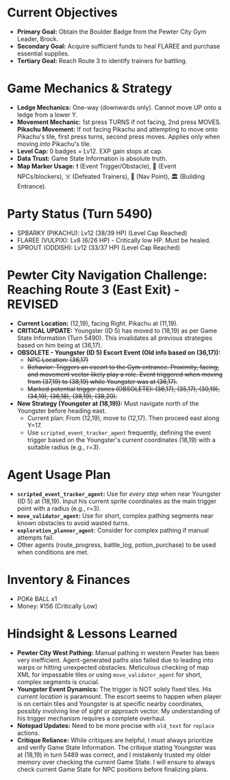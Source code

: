 # Current Objectives
*   **Primary Goal:** Obtain the Boulder Badge from the Pewter City Gym Leader, Brock.
*   **Secondary Goal:** Acquire sufficient funds to heal FLAREE and purchase essential supplies.
*   **Tertiary Goal:** Reach Route 3 to identify trainers for battling.

# Game Mechanics & Strategy
*   **Ledge Mechanics:** One-way (downwards only). Cannot move UP onto a ledge from a lower Y.
*   **Movement Mechanic:** 1st press TURNS if not facing, 2nd press MOVES. **Pikachu Movement:** If not facing Pikachu and attempting to move onto Pikachu's tile, first press turns, second press moves. Applies only when moving *into* Pikachu's tile.
*   **Level Cap:** 0 badges = Lv12. EXP gain stops at cap.
*   **Data Trust:** Game State Information is absolute truth.
*   **Map Marker Usage:** ❗ (Event Trigger/Obstacle), 💁 (Event NPCs/blockers), ☠️ (Defeated Trainers), 📍 (Nav Point), 🏛️ (Building Entrance).

# Party Status (Turn 5490)
*   SPBARKY (PIKACHU): Lv12 (38/39 HP) (Level Cap Reached)
*   FLAREE (VULPIX): Lv8 (6/26 HP) - Critically low HP. Must be healed.
*   SPROUT (ODDISH): Lv12 (33/37 HP) (Level Cap Reached)

# Pewter City Navigation Challenge: Reaching Route 3 (East Exit) - REVISED
*   **Current Location:** (12,19), facing Right. Pikachu at (11,19).
*   **CRITICAL UPDATE:** Youngster (ID 5) has moved to (18,19) as per Game State Information (Turn 5490). This invalidates all previous strategies based on him being at (36,17).
*   **OBSOLETE - Youngster (ID 5) Escort Event (Old info based on (36,17)):**
    *   ~~NPC Location: (36,17)~~
    *   ~~Behavior: Triggers an escort to the Gym entrance. Proximity, facing, and movement vector likely play a role. Event triggered when moving from (37,19) to (38,19) while Youngster was at (36,17).~~
    *   ~~Marked potential trigger zones (OBSOLETE): (36,17), (35,17), (30,19), (34,19), (36,18), (38,19), (38,20).~~
*   **New Strategy (Youngster at (18,19)):** Must navigate north of the Youngster before heading east.
    *   Current plan: From (12,19), move to (12,17). Then proceed east along Y=17.
    *   Use `scripted_event_tracker_agent` frequently, defining the event trigger based on the Youngster's *current* coordinates (18,19) with a suitable radius (e.g., r=3).

# Agent Usage Plan
*   **`scripted_event_tracker_agent`:** Use for *every step* when near Youngster (ID 5) at (18,19). Input his current sprite coordinates as the main trigger point with a radius (e.g., r=3).
*   **`move_validator_agent`:** Use for short, complex pathing segments near known obstacles to avoid wasted turns.
*   **`exploration_planner_agent`**: Consider for complex pathing if manual attempts fail.
*   Other agents (route_progress, battle_log, potion_purchase) to be used when conditions are met.

# Inventory & Finances
*   POKé BALL x1
*   Money: ¥156 (Critically Low)

# Hindsight & Lessons Learned
*   **Pewter City West Pathing:** Manual pathing in western Pewter has been very inefficient. Agent-generated paths also failed due to leading into warps or hitting unexpected obstacles. Meticulous checking of map XML for impassable tiles or using `move_validator_agent` for short, complex segments is crucial.
*   **Youngster Event Dynamics:** The trigger is NOT solely fixed tiles. His *current location* is paramount. The escort seems to happen when player is on certain tiles and Youngster is at specific nearby coordinates, possibly involving line of sight or approach vector. My understanding of his trigger mechanism requires a complete overhaul.
*   **Notepad Updates:** Need to be more precise with `old_text` for `replace` actions.
*   **Critique Reliance:** While critiques are helpful, I must always prioritize and verify Game State Information. The critique stating Youngster was at (18,19) in turn 5489 was correct, and I mistakenly trusted my older memory over checking the *current* Game State. I will ensure to always check current Game State for NPC positions before finalizing plans.